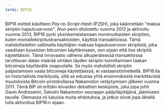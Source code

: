 ```yaml
---
termi: BIP16
---
```


BIP16 esitteli käsitteen *Pay-to-Script-Hash* (P2SH), joka käännetään "maksa skriptin hajautusarvoon". Alun perin ehdotettu vuonna 2012 ja aktivoitu vuonna 2013, BIP16 pyrki yksinkertaistamaan monimutkaisten skriptien, kuten moniallekirjoitustransaktioiden, käyttöä transaktioissa. Tämä mahdollistettiin sallimalla käyttäjien maksaa hajautusarvoon skriptistä, joka vaaditaan kyseisten bitcoinien käyttämiseen, sen sijaan että itse skriptiä käytettäisiin. Tämä innovaatio vähensi alkuperäisessä transaktiossa tarvittavan datan määrää siirtäen täyden skriptin toimittamisen taakan bitcoineja käyttävälle osapuolelle. Se myös mahdollisti skriptin paljastamisen vasta bitcoineja käytettäessä, ei vastaanottohetkellä. BIP16:lla on historiallista merkitystä, sillä se edustaa yhtä ensimmäisistä merkittävistä muutoksista Bitcoin-protokollassa Nakamoton vetäytymisen jälkeen vuonna 2011. Tämä BIP oli erittäin kiivaiden debattien keskipiste, joka jopa johti Gavin Andresenin, Satoshi Nakamoton seuraajan pääylläpitäjänä, jäämiseen tauolle. Olemassa oli lukuisia muita ehdotuksia, ja jotkut olivat jopa lähellä tulla aktivoitua BIP16:n sijaan.